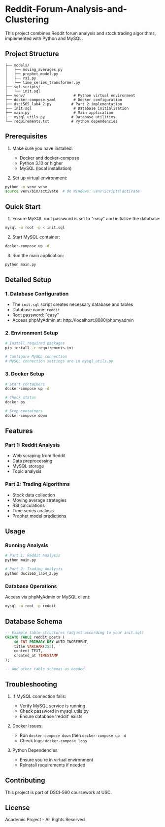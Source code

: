 # Reddit-Forum-Analysis-and-Clustering

This project combines Reddit forum analysis and stock trading algorithms, implemented with Python and MySQL.

## Project Structure
```
├── models/
│   ├── moving_averages.py
│   ├── prophet_model.py
│   ├── rsi.py
│   └── time_series_transformer.py
├── sql-scripts/
│   └── init.sql
├── venv/                      # Python virtual environment
├── docker-compose.yaml        # Docker configuration
├── dsci565_lab4_2.py         # Part 2 implementation
├── init.sql                   # Database initialization
├── main.py                    # Main application
├── mysql_utils.py            # Database utilities
└── requirements.txt          # Python dependencies
```

## Prerequisites

1. Make sure you have installed:
   - Docker and docker-compose
   - Python 3.10 or higher
   - MySQL (local installation)

2. Set up virtual environment:
```bash
python -m venv venv
source venv/bin/activate  # On Windows: venv\Scripts\activate
```

## Quick Start

1. Ensure MySQL root password is set to "easy" and initialize the database:
```bash
mysql -u root -p < init.sql
```

2. Start MySQL container:
```bash
docker-compose up -d
```

3. Run the main application:
```bash
python main.py
```

## Detailed Setup

### 1. Database Configuration
- The `init.sql` script creates necessary database and tables
- Database name: `reddit`
- Root password: "easy"
- Access phpMyAdmin at: http://localhost:8080/phpmyadmin

### 2. Environment Setup
```bash
# Install required packages
pip install -r requirements.txt

# Configure MySQL connection
# MySQL connection settings are in mysql_utils.py
```

### 3. Docker Setup
```bash
# Start containers
docker-compose up -d

# Check status
docker ps

# Stop containers
docker-compose down
```

## Features

### Part 1: Reddit Analysis
- Web scraping from Reddit
- Data preprocessing
- MySQL storage
- Topic analysis

### Part 2: Trading Algorithms
- Stock data collection
- Moving average strategies
- RSI calculations
- Time series analysis
- Prophet model predictions

## Usage

### Running Analysis
```bash
# Part 1: Reddit Analysis
python main.py

# Part 2: Trading Analysis
python dsci565_lab4_2.py
```

### Database Operations
Access via phpMyAdmin or MySQL client:
```bash
mysql -u root -p reddit
```

## Database Schema

```sql
-- Example table structures (adjust according to your init.sql)
CREATE TABLE reddit_posts (
    id INT PRIMARY KEY AUTO_INCREMENT,
    title VARCHAR(255),
    content TEXT,
    created_at TIMESTAMP
);

-- Add other table schemas as needed
```

## Troubleshooting

1. If MySQL connection fails:
   - Verify MySQL service is running
   - Check password in mysql_utils.py
   - Ensure database 'reddit' exists

2. Docker Issues:
   - Run `docker-compose down` then `docker-compose up -d`
   - Check logs: `docker-compose logs`

3. Python Dependencies:
   - Ensure you're in virtual environment
   - Reinstall requirements if needed

## Contributing
This project is part of DSCI-560 coursework at USC.

## License
Academic Project - All Rights Reserved
